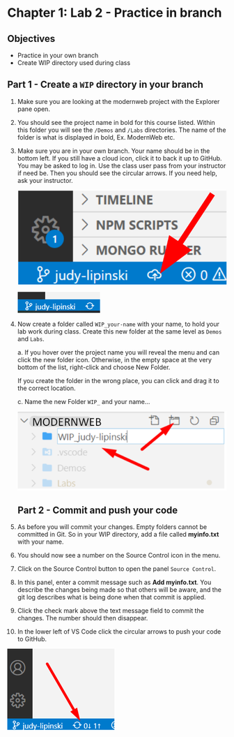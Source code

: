 # Chapter 1: Lab 2 - Practice in branch

## Objectives

* Practice in your own branch
* Create WIP directory used during class

## Part 1 - Create a `WIP` directory in your branch

1. Make sure you are looking at the modernweb project with the Explorer pane open.

2. You should see the project name in bold for this course listed. Within this folder you will see the `/Demos` and `/Labs` directories. The name of the folder is what is displayed in bold,  Ex. ModernWeb etc.

2. Make sure you are in your own branch. Your name should be in the bottom left. If you still have a cloud icon, click it to back it up to GitHub. You may be asked to log in. Use the class user pass from your instructor if need be. Then you should see the circular arrows. If you need help, ask your instructor.
   
    ![Open in PREVIEW mode to see this image](../screenshots/2-branch-view.png)

    ![Open in PREVIEW mode to see this image](../screenshots/0-circular-arrows.png)


    
3. Now create a folder called `WIP_your-name` with your name, to hold your lab work during class. Create this new folder at the same level as `Demos` and `Labs`.

   a. If you hover over the project name you will reveal the menu and can click the new folder icon. Otherwise, in the  empty space at the very bottom of the list, right-click and choose New Folder.
   
   If you create the folder in the wrong place, you can click and drag it to the correct location.
    
    c. Name the new Folder `WIP_` and your name...

    ![Open in PREVIEW mode to see this image](../screenshots/1-create-wip-folder.png)


    ## Part 2 - Commit and push your code

4. As before you will commit your changes. Empty folders cannot be committed in Git. So in your WIP directory, add a file called **myinfo.txt** with your name.
   
5. You should now see a number on the Source Control icon in the menu.

6. Click on the Source Control button to open the panel `Source Control`. 

7. In this panel, enter a commit message such as **Add myinfo.txt**. You describe the changes being made so that others will be aware, and the git log describes what is being done when that commit is applied.

8.  Click the check mark above the text message field to commit the changes. The number should then disappear.
   
9.  In the lower left of VS Code click the circular arrows to push your code to GitHub.

 ![Open in PREVIEW mode to see this image](../screenshots/3-push-to-github.png)
